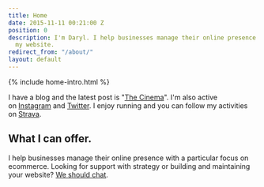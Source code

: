 ```yaml
---
title: Home
date: 2015-11-11 00:21:00 Z
position: 0
description: I'm Daryl. I help businesses manage their online presence. Welcome to
  my website.
redirect_from: "/about/"
layout: default
---
```


{% include home-intro.html %}


I have a blog and the latest post is "[The Cinema](/blog/the-cinema/)". I'm also active on [Instagram](https://www.instagram.com/daryl_shaw/) and [Twitter](https://twitter.com/daryl_shaw). I enjoy running and you can follow my activities on [Strava](https://www.strava.com/athletes/15739817).

## What I can offer.

I help businesses manage their online presence with a particular focus on ecommerce. Looking for support with strategy or building and maintaining your website? [We should chat](/contact/).

